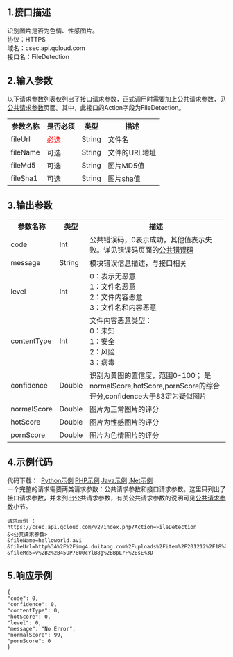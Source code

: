 ## 1.接口描述
识别图片是否为色情、性感图片。
<br> 协议：HTTPS
<br> 域名：csec.api.qcloud.com
<br> 接口名：FileDetection

## 2.输入参数
以下请求参数列表仅列出了接口请求参数，正式调用时需要加上公共请求参数，见[公共请求参数](https://www.qcloud.com/doc/api/254/1778)页面。其中，此接口的Action字段为FileDetection。
<table class="t">
<tbody><tr>
<th> <b>参数名称</b>
</th><th> <b>是否必须</b>
</th><th> <b>类型</b>
</th><th> <b>描述</b>
</th></tr>
<tr>
<td> fileUrl
</td><td><font color=red> 必选 </font color=red>
</td><td> String
</td><td> 文件名
</td></tr>
<tr>
<td> fileName
</td><td> 可选
</td><td> String
</td><td> 文件的URL地址
</td></tr>
<tr>
<td> fileMd5
</td><td> 可选
</td><td> String
</td><td> 图片MD5值
</td></tr>
<tr>
<td> fileSha1
</td><td> 可选
</td><td> String
</td><td> 图片sha值
</td></tr>
</td></tr></tbody></table>

## 3.输出参数
<table class="t">
<tbody><tr>
<th> <b>参数名称</b>
</th><th> <b>类型</b>
</th><th> <b>描述</b>
</th></tr>
<td> code
</td><td> Int
</td><td> 公共错误码，0表示成功，其他值表示失败。详见错误码页面的<a href="https://www.qcloud.com/doc/api/254/1781"target="black">公共错误码</a>
</td></tr>
<td> message
</td><td> String
</td><td> 模块错误信息描述，与接口相关
</td></tr>
<tr>
<td> level
</td><td> Int
</td><td> 0：表示无恶意
<br> 1：文件名恶意
<br> 2：文件内容恶意
<br> 3：文件名和内容恶意
</td></tr>
<tr>
<td> contentType
</td><td> Int
</td><td> 文件内容恶意类型：
<br> 0：未知
<br> 1：安全
<br> 2：风险
<br> 3：病毒
</td></tr>
<tr>
<td> confidence
</td><td> Double
</td><td> 识别为黄图的置信度，范围0-100；
是normalScore,hotScore,pornScore的综合评分,confidence大于83定为疑似图片
</td></tr>
<tr>
<td> normalScore
</td><td> Double
</td><td> 图片为正常图片的评分
</td></tr>
<tr>
<td> hotScore
</td><td> Double
</td><td> 图片为性感图片的评分
</td></tr>
<tr>
<td> pornScore
</td><td> Double
</td><td> 图片为色情图片的评分
</td></tr>
<tr>
</tbody></table>

## 4.示例代码
代码下载：  [Python示例](https://mc.qcloudimg.com/static/archive/c8aa3de8d147ae873b9645c1b84eaac4/FileDetection.py.zip) [PHP示例](https://mc.qcloudimg.com/static/archive/df6e1d58b1a853e9af459e034661feb9/FileDetection.php.zip) [Java示例](https://mc.qcloudimg.com/static/archive/6ad6797367a37e8cd7d09f94b008b76e/FileDetection.java.zip) [.Net示例](https://mc.qcloudimg.com/static/archive/5314a5e2171556d17cc197cf1cc7e14d/FileDetection.cs.zip)
<br> 一个完整的请求需要两类请求参数：公共请求参数和接口请求参数。这里只列出了接口请求参数，并未列出公共请求参数，有关公共请求参数的说明可见[公共请求参数](https://www.qcloud.com/doc/api/254/1778)小节。
```
请求示例 ：
https://csec.api.qcloud.com/v2/index.php?Action=FileDetection
&<公共请求参数>
&fileName=helloworld.avi
&fileUrl=http%3A%2F%2Fimg4.duitang.com%2Fuploads%2Fitem%2F201212%2F18%2F20121218162327_WMCC3.thumb.466_0.jpeg
&fileMd5=v%2B2%2B45OP78U0cYlB8g%2BBpLrF%2BsE%3D
```

## 5.响应示例
```
{
"code": 0,
"confidence": 0,
"contentType": 0,
"hotScore": 0,
"level": 0,
"message": "No Error",
"normalScore": 99,
"pornScore": 0
}
```